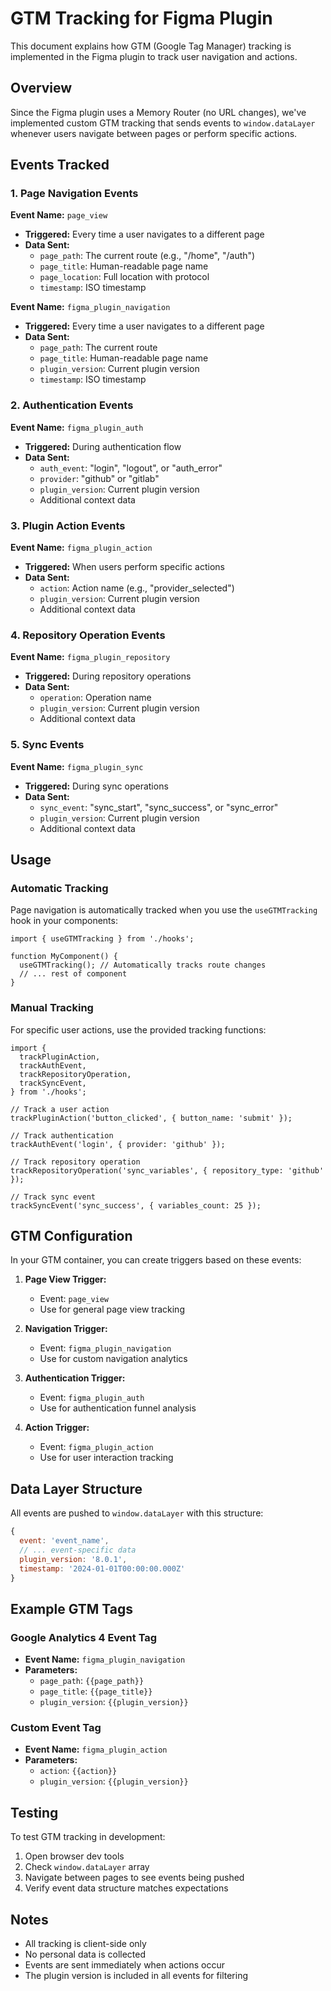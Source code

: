 # GTM Tracking for Figma Plugin

This document explains how GTM (Google Tag Manager) tracking is implemented in the Figma plugin to track user navigation and actions.

## Overview

Since the Figma plugin uses a Memory Router (no URL changes), we've implemented custom GTM tracking that sends events to `window.dataLayer` whenever users navigate between pages or perform specific actions.

## Events Tracked

### 1. Page Navigation Events

**Event Name:** `page_view`

- **Triggered:** Every time a user navigates to a different page
- **Data Sent:**
  - `page_path`: The current route (e.g., "/home", "/auth")
  - `page_title`: Human-readable page name
  - `page_location`: Full location with protocol
  - `timestamp`: ISO timestamp

**Event Name:** `figma_plugin_navigation`

- **Triggered:** Every time a user navigates to a different page
- **Data Sent:**
  - `page_path`: The current route
  - `page_title`: Human-readable page name
  - `plugin_version`: Current plugin version
  - `timestamp`: ISO timestamp

### 2. Authentication Events

**Event Name:** `figma_plugin_auth`

- **Triggered:** During authentication flow
- **Data Sent:**
  - `auth_event`: "login", "logout", or "auth_error"
  - `provider`: "github" or "gitlab"
  - `plugin_version`: Current plugin version
  - Additional context data

### 3. Plugin Action Events

**Event Name:** `figma_plugin_action`

- **Triggered:** When users perform specific actions
- **Data Sent:**
  - `action`: Action name (e.g., "provider_selected")
  - `plugin_version`: Current plugin version
  - Additional context data

### 4. Repository Operation Events

**Event Name:** `figma_plugin_repository`

- **Triggered:** During repository operations
- **Data Sent:**
  - `operation`: Operation name
  - `plugin_version`: Current plugin version
  - Additional context data

### 5. Sync Events

**Event Name:** `figma_plugin_sync`

- **Triggered:** During sync operations
- **Data Sent:**
  - `sync_event`: "sync_start", "sync_success", or "sync_error"
  - `plugin_version`: Current plugin version
  - Additional context data

## Usage

### Automatic Tracking

Page navigation is automatically tracked when you use the `useGTMTracking` hook in your components:

```tsx
import { useGTMTracking } from './hooks';

function MyComponent() {
  useGTMTracking(); // Automatically tracks route changes
  // ... rest of component
}
```

### Manual Tracking

For specific user actions, use the provided tracking functions:

```tsx
import {
  trackPluginAction,
  trackAuthEvent,
  trackRepositoryOperation,
  trackSyncEvent,
} from './hooks';

// Track a user action
trackPluginAction('button_clicked', { button_name: 'submit' });

// Track authentication
trackAuthEvent('login', { provider: 'github' });

// Track repository operation
trackRepositoryOperation('sync_variables', { repository_type: 'github' });

// Track sync event
trackSyncEvent('sync_success', { variables_count: 25 });
```

## GTM Configuration

In your GTM container, you can create triggers based on these events:

1. **Page View Trigger:**

   - Event: `page_view`
   - Use for general page view tracking

2. **Navigation Trigger:**

   - Event: `figma_plugin_navigation`
   - Use for custom navigation analytics

3. **Authentication Trigger:**

   - Event: `figma_plugin_auth`
   - Use for authentication funnel analysis

4. **Action Trigger:**
   - Event: `figma_plugin_action`
   - Use for user interaction tracking

## Data Layer Structure

All events are pushed to `window.dataLayer` with this structure:

```javascript
{
  event: 'event_name',
  // ... event-specific data
  plugin_version: '8.0.1',
  timestamp: '2024-01-01T00:00:00.000Z'
}
```

## Example GTM Tags

### Google Analytics 4 Event Tag

- **Event Name:** `figma_plugin_navigation`
- **Parameters:**
  - `page_path`: `{{page_path}}`
  - `page_title`: `{{page_title}}`
  - `plugin_version`: `{{plugin_version}}`

### Custom Event Tag

- **Event Name:** `figma_plugin_action`
- **Parameters:**
  - `action`: `{{action}}`
  - `plugin_version`: `{{plugin_version}}`

## Testing

To test GTM tracking in development:

1. Open browser dev tools
2. Check `window.dataLayer` array
3. Navigate between pages to see events being pushed
4. Verify event data structure matches expectations

## Notes

- All tracking is client-side only
- No personal data is collected
- Events are sent immediately when actions occur
- The plugin version is included in all events for filtering

